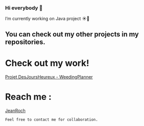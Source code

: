 ### Hi everybody 👋

 I’m currently working on Java project ☀️🍃

 ## You can check out my other projects in my repositories.

 # Check out my work!
  [Projet DesJoursHeureux - WeedingPlanner](https://www.desjoursheureux.fr/)
  
# Reach me : 
[JeanRoch](www.linkedin.com/in/jeanrochtomaso)

    Feel free to contact me for collaboration.
